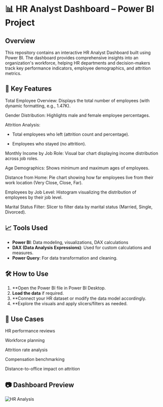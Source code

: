 # 📊 HR Analyst Dashboard – Power BI Project

## Overview
This repository contains an interactive HR Analyst Dashboard built using Power BI. The dashboard provides comprehensive insights into an organization's workforce, helping HR departments and decision-makers track key performance indicators, employee demographics, and attrition metrics.

## 🚀 Key Features
Total Employee Overview: Displays the total number of employees (with dynamic formatting, e.g., 1.47K).

Gender Distribution: Highlights male and female employee percentages.

Attrition Analysis:

  - Total employees who left (attrition count and percentage).

 - Employees who stayed (no attrition).

Monthly Income by Job Role: Visual bar chart displaying income distribution across job roles.

Age Demographics: Shows minimum and maximum ages of employees.

Distance from Home: Pie chart showing how far employees live from their work location (Very Close, Close, Far).

Employees by Job Level: Histogram visualizing the distribution of employees by their job level.

Marital Status Filter: Slicer to filter data by marital status (Married, Single, Divorced).

## 📈 Tools Used
- **Power BI**: Data modeling, visualizations, DAX calculations
- **DAX (Data Analysis Expressions)**: Used for custom calculations and measures.
- **Power Query**: For data transformation and cleaning.

## 🛠️ How to Use
1. **Open the Power BI file in Power BI Desktop.
2. **Load the data** if required.
3. **Connect your HR dataset or modify the data model accordingly.
4. **Explore the visuals and apply slicers/filters as needed.

## 📌 Use Cases
HR performance reviews

Workforce planning

Attrition rate analysis

Compensation benchmarking

Distance-to-office impact on attrition

## 📷 Dashboard Preview  
![HR Analysis](https://github.com/user-attachments/assets/b4fbc60c-27b8-496d-8921-9be9e41ca844)
